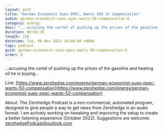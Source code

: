 ```yaml
---
layout: post
title: "German Economist Sues OPEC, Wants $50 In Compensation"
audio: german-economist-sues-opec-wants-50-compensation-0
category: energy
desc: "...accusing the cartel of pushing up the prices of the gasoline and heating oil he is buying..."
duration: 00:02:36
length: 156
datetime: Tue, 08 Nov 2022 10:00:00 +0000
tags: podcast
guid: german-economist-sues-opec-wants-50-compensation-0
order: 0
---
```

...accusing the cartel of pushing up the prices of the gasoline and heating oil he is buying...

Link: [https://www.zerohedge.com/energy/german-economist-sues-opec-wants-50-compensation](https://www.zerohedge.com/energy/german-economist-sues-opec-wants-50-compensation)

About: The Zerohedge Podcast is a non-commercial, automated program, designed to give people a way to get news from Zerohedge in an audio format.  I am actively working on tweaking and improving the setup to create a better listening experience (October 2022).  Suggestions are welcome: [zerohedgePodcast@outlook.com](mailto:zerohedgePodcast@outlook.com)